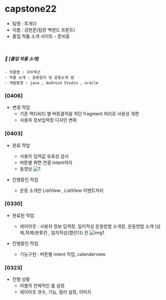 # capstone22

- 팀명 : 투게더
- 이름 : 강현준(팀장 백엔드 프론트)
- 졸업 작품 소개 사이트 - 준비중
</br>

##### 📌 [졸업 작품 소개]

```
- 작품명 : 이두박근 
- 작품 소개 : 운동일지 및 운동소개 앱
- 개발환경 : java , Android Studio , oracle 
```

### [0406]
- 변경 작업 
    - 기존 액티비티 별 버튼클릭을 하단 fragment 처리로 사용성 개편
    - 사용자 정보입력창 디자인 변화 


### [0403]
- 완료 작업 
    - 사용자 입력값 유효성 검사 
    - 버튼별 화면 연결 intent처리 
    - 동영상 ![1](https://user-images.githubusercontent.com/79896103/161432625-dff4b0e0-efb9-49b1-aa46-2de3010e1c3a.PNG)

- 진행중인 작업
    - 운동 소개란 ListView ,  ListView 이벤트처리





### [0330]
- 완료된 작업
    - 레이아웃 : 사용자 정보 입력창, 일지작성 운동방법 소개창, 운동방법 소개 (상체,하체)분류칸 , 일지작성(캘린더)
    칸
![img1](https://user-images.githubusercontent.com/79896103/161281581-437f8dc0-b36c-4b05-8d7b-f314184dd2f2.PNG)

- 진행중인 작업
    - 기능구현 : 버튼별 intent 작업, calenderview 
 
    

### [0323]
- 진행 상황
    - 어플의 전체적인 틀 설정
    - 레이아웃 갯수, 기능, 컬러 설정, 이미지 
    
